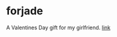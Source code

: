 # forjade
A Valentines Day gift for my girlfriend.
<a href="https://leahlijuan.github.io/forjade/">link </a>
